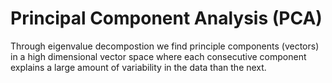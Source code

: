 # Principal Component Analysis (PCA)

Through eigenvalue decompostion we find principle components (vectors) in a high dimensional vector space where each consecutive component explains a large amount of variability in the data than the next.
